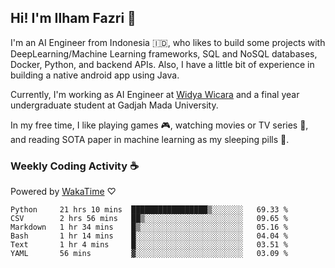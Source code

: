 ## Hi! I'm Ilham Fazri 👋

I'm an AI Engineer from Indonesia 🇮🇩, who likes to build some projects with DeepLearning/Machine Learning frameworks, SQL and NoSQL databases, Docker, Python, and backend APIs. Also, I have a little bit of experience in building a native android app using Java.

Currently, I'm working as AI Engineer at [Widya Wicara](https://widyawicara.com) and a final year undergraduate student at Gadjah Mada University. 

In my free time, I like playing games 🎮, watching movies or TV series 🍿, and reading SOTA paper in machine learning as my sleeping pills 💊. 

### Weekly Coding Activity ☕
Powered by [WakaTime](https://wakatime.com/) ♡
<!--START_SECTION:waka-->

```text
Python     21 hrs 10 mins  █████████████████▒░░░░░░░   69.33 %
CSV        2 hrs 56 mins   ██▒░░░░░░░░░░░░░░░░░░░░░░   09.65 %
Markdown   1 hr 34 mins    █▒░░░░░░░░░░░░░░░░░░░░░░░   05.16 %
Bash       1 hr 14 mins    █░░░░░░░░░░░░░░░░░░░░░░░░   04.04 %
Text       1 hr 4 mins     █░░░░░░░░░░░░░░░░░░░░░░░░   03.51 %
YAML       56 mins         ▓░░░░░░░░░░░░░░░░░░░░░░░░   03.09 %
```

<!--END_SECTION:waka-->
